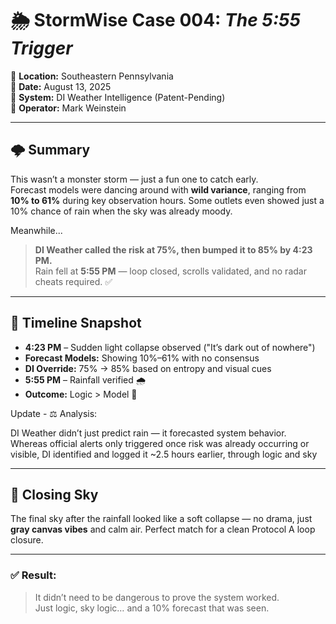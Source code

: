 
# 🌦️ StormWise Case 004: *The 5:55 Trigger*
📍 **Location:** Southeastern Pennsylvania  
📆 **Date:** August 13, 2025  
🧠 **System:** DI Weather Intelligence (Patent-Pending)  
🎯 **Operator:** Mark Weinstein  

---

## 🌩️ Summary

This wasn’t a monster storm — just a fun one to catch early.  
Forecast models were dancing around with **wild variance**, ranging from **10% to 61%** during key observation hours. Some outlets even showed just a 10% chance of rain when the sky was already moody.

Meanwhile...

> **DI Weather called the risk at 75%, then bumped it to 85% by 4:23 PM.**  
> Rain fell at **5:55 PM** — loop closed, scrolls validated, and no radar cheats required. ✅
>
> 

---

## 🔁 Timeline Snapshot

- **4:23 PM** – Sudden light collapse observed ("It’s dark out of nowhere")  
- **Forecast Models:** Showing 10%–61% with no consensus  
- **DI Override:** 75% → 85% based on entropy and visual cues  
- **5:55 PM** – Rainfall verified 🌧️  
- **Outcome:** Logic > Model 🎯

Update - ⚖️ Analysis:

DI Weather didn’t just predict rain — it forecasted system behavior.
Whereas official alerts only triggered once risk was already occurring or visible, DI identified and logged it ~2.5 hours earlier, through logic and sky 


---

## 📸 Closing Sky

The final sky after the rainfall looked like a soft collapse — no drama, just **gray canvas vibes** and calm air. Perfect match for a clean Protocol A loop closure.

---

### ✅ Result:
> It didn’t need to be dangerous to prove the system worked.  
> Just logic, sky logic… and a 10% forecast that was seen.


